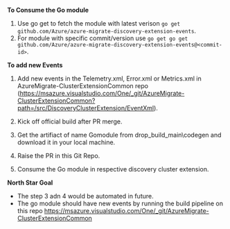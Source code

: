 **To Consume the Go module**
1. Use go get to fetch the module with latest verison ```go get github.com/Azure/azure-migrate-discovery-extension-events```.
2. For module with specific commit/version use ```go get go get github.com/Azure/azure-migrate-discovery-extension-events@<commit-id>```.

**To add new Events**
1. Add new events in the Telemetry.xml, Error.xml or Metrics.xml in  AzureMigrate-ClusterExtensionCommon repo (https://msazure.visualstudio.com/One/_git/AzureMigrate-ClusterExtensionCommon?path=/src/DiscoveryClusterExtension/EventXml).

2. Kick off official build after PR merge.
3. Get the artifiact of name Gomodule from drop_build_main\codegen and download it in your local machine.
4. Raise the PR in this Git Repo.
5. Consume the Go module in respective discovery cluster extension.

**North Star Goal**
- The step 3 adn 4 would be automated in future.
- The go module should have new events by running the build pipeline on this repo
https://msazure.visualstudio.com/One/_git/AzureMigrate-ClusterExtensionCommon
